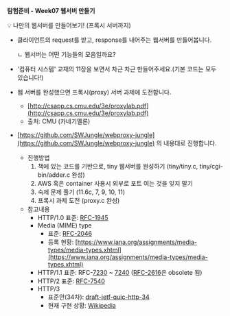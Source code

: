 **탐험준비 - Week07  웹서버 만들기**

<aside>
💡 나만의 웹서버를 만들어보기! (프록시 서버까지)

</aside>

- 클라이언트의 request를 받고, response를 내어주는 웹서버를 만들어봅니다.
    
    ㄴ 웹서버는 어떤 기능들의 모음일까요?
    
- '컴퓨터 시스템' 교재의 11장을 보면서 차근 차근 만들어주세요.(기본 코드는 모두 있습니다!)
- 웹 서버를 완성했으면 프록시(proxy) 서버 과제에 도전합니다.
    - [http://csapp.cs.cmu.edu/3e/proxylab.pdf](http://csapp.cs.cmu.edu/3e/proxylab.pdf)
    - 출처: CMU (카네기멜론)
- [https://github.com/SWJungle/webproxy-jungle](https://github.com/SWJungle/webproxy-jungle) 의 내용대로 진행합니다.
    - 진행방법
        1. 책에 있는 코드를 기반으로, tiny 웹서버를 완성하기 (tiny/tiny.c, tiny/cgi-bin/adder.c 완성)
        2. AWS 혹은 container 사용시 외부로 포트 여는 것을 잊지 말기
        3. 숙제 문제 풀기 (11.6c, 7, 9, 10, 11)
        4. 프록시 과제 도전 (proxy.c 완성)
    - 참고내용
        - HTTP/1.0 표준: [RFC-1945](https://datatracker.ietf.org/doc/html/rfc1945)
        - Media (MIME) type
            - 표준: [RFC-2046](https://datatracker.ietf.org/doc/html/rfc2046)
            - 등록 현황: [https://www.iana.org/assignments/media-types/media-types.xhtml](https://www.iana.org/assignments/media-types/media-types.xhtml)
        - HTTP/1.1 표준: RFC-[7230](https://datatracker.ietf.org/doc/html/rfc7230) ~ [7240](https://datatracker.ietf.org/doc/html/rfc7240) ([RFC-2616](https://datatracker.ietf.org/doc/html/rfc2616)은 obsolete 됨)
        - HTTP/2 표준: [RFC-7540](https://datatracker.ietf.org/doc/html/rfc7540)
        - HTTP/3
            - 표준안(34차): [draft-ietf-quic-http-34](https://datatracker.ietf.org/doc/html/draft-ietf-quic-http-34)
            - 현재 구현 상황: [Wikipedia](https://en.wikipedia.org/wiki/HTTP/3#Implementations)